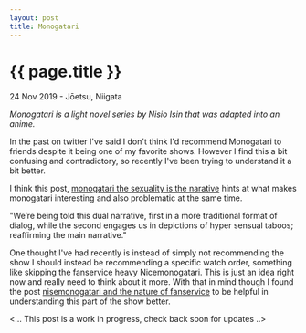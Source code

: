 ```yaml
---
layout: post
title: Monogatari
---
```


{{ page.title }}
================

<p class="meta">24 Nov 2019 - Jōetsu, Niigata</p>

*Monogatari is a light novel series by Nisio Isin that was adapted into an anime.*

In the past on twitter I've said I don't think I'd recommend Monogatari to friends despite it being one of my favorite shows. However I find this a bit confusing and contradictory, so recently I've been trying to understand it a bit better.

I think this post, [monogatari the sexuality is the narative](https://wavemotioncannon.com/2016/02/25/monogatari-the-sexuality-is-the-narative/) hints at what makes monogatari interesting and also problematic at the same time.

"We’re being told this dual narrative, first in a more traditional format of dialog, while the second engages us in depictions of hyper sensual taboos; reaffirming the main narrative."

One thought I've had recently is instead of simply not recommending the show I should instead be recommending a specific watch order, something like skipping the fanservice heavy Nicemonogatari. This is just an idea right now and really need to think about it more. With that in mind though I found the post [nisemonogatari and the nature of fanservice](http://wrongeverytime.com/2013/04/14/nisemonogatari-and-the-nature-of-fanservice/) to be helpful in understanding this part of the show better.


<... This post is a work in progress, check back soon for updates ..>
